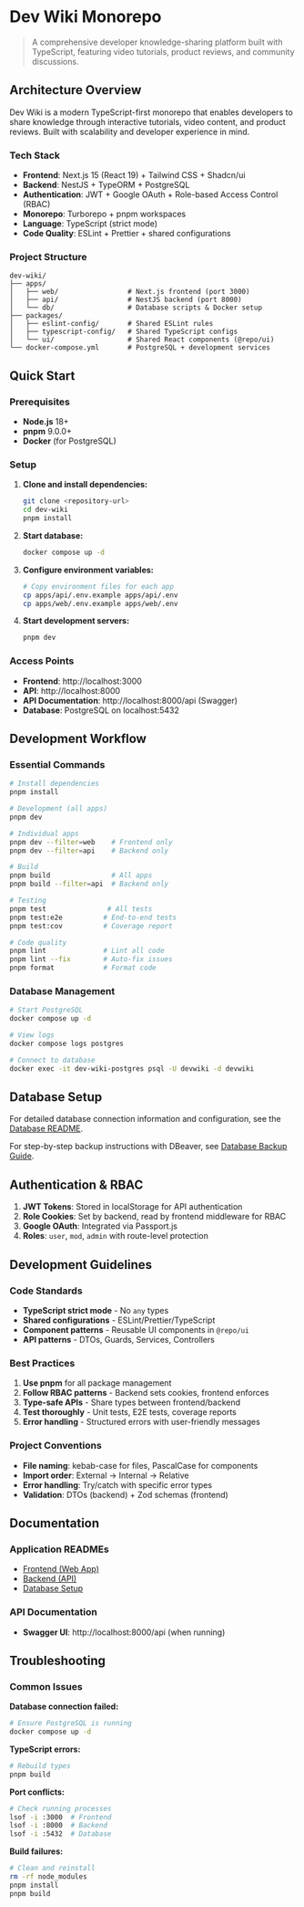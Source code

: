 # Dev Wiki Monorepo

> A comprehensive developer knowledge-sharing platform built with TypeScript, featuring video tutorials, product reviews, and community discussions.

## Architecture Overview

Dev Wiki is a modern TypeScript-first monorepo that enables developers to share knowledge through interactive tutorials, video content, and product reviews. Built with scalability and developer experience in mind.

### Tech Stack

- **Frontend**: Next.js 15 (React 19) + Tailwind CSS + Shadcn/ui
- **Backend**: NestJS + TypeORM + PostgreSQL
- **Authentication**: JWT + Google OAuth + Role-based Access Control (RBAC)
- **Monorepo**: Turborepo + pnpm workspaces
- **Language**: TypeScript (strict mode)
- **Code Quality**: ESLint + Prettier + shared configurations

### Project Structure

```
dev-wiki/
├── apps/
│   ├── web/                 # Next.js frontend (port 3000)
│   ├── api/                 # NestJS backend (port 8000)
│   └── db/                  # Database scripts & Docker setup
├── packages/
│   ├── eslint-config/       # Shared ESLint rules
│   ├── typescript-config/   # Shared TypeScript configs
│   └── ui/                  # Shared React components (@repo/ui)
└── docker-compose.yml       # PostgreSQL + development services
```

## Quick Start

### Prerequisites

- **Node.js** 18+ 
- **pnpm** 9.0.0+
- **Docker** (for PostgreSQL)

### Setup

1. **Clone and install dependencies:**
   ```bash
   git clone <repository-url>
   cd dev-wiki
   pnpm install
   ```

2. **Start database:**
   ```bash
   docker compose up -d
   ```

3. **Configure environment variables:**
   ```bash
   # Copy environment files for each app
   cp apps/api/.env.example apps/api/.env
   cp apps/web/.env.example apps/web/.env
   ```

4. **Start development servers:**
   ```bash
   pnpm dev
   ```

### Access Points

- **Frontend**: http://localhost:3000
- **API**: http://localhost:8000
- **API Documentation**: http://localhost:8000/api (Swagger)
- **Database**: PostgreSQL on localhost:5432

## Development Workflow

### Essential Commands

```bash
# Install dependencies
pnpm install

# Development (all apps)
pnpm dev

# Individual apps
pnpm dev --filter=web    # Frontend only
pnpm dev --filter=api    # Backend only

# Build
pnpm build               # All apps
pnpm build --filter=api  # Backend only

# Testing
pnpm test               # All tests
pnpm test:e2e          # End-to-end tests
pnpm test:cov          # Coverage report

# Code quality
pnpm lint              # Lint all code
pnpm lint --fix        # Auto-fix issues
pnpm format            # Format code
```

### Database Management

```bash
# Start PostgreSQL
docker compose up -d

# View logs
docker compose logs postgres

# Connect to database
docker exec -it dev-wiki-postgres psql -U devwiki -d devwiki
```

## Database Setup

For detailed database connection information and configuration, see the [Database README](./apps/db/README.md).

For step-by-step backup instructions with DBeaver, see [Database Backup Guide](./apps/db/BACKUP_DUMP_DBEAVER.md).

## Authentication & RBAC

1. **JWT Tokens**: Stored in localStorage for API authentication
2. **Role Cookies**: Set by backend, read by frontend middleware for RBAC
3. **Google OAuth**: Integrated via Passport.js
4. **Roles**: `user`, `mod`, `admin` with route-level protection

## Development Guidelines

### Code Standards
- **TypeScript strict mode** - No `any` types
- **Shared configurations** - ESLint/Prettier/TypeScript
- **Component patterns** - Reusable UI components in `@repo/ui`
- **API patterns** - DTOs, Guards, Services, Controllers

### Best Practices
1. **Use pnpm** for all package management
2. **Follow RBAC patterns** - Backend sets cookies, frontend enforces
3. **Type-safe APIs** - Share types between frontend/backend
4. **Test thoroughly** - Unit tests, E2E tests, coverage reports
5. **Error handling** - Structured errors with user-friendly messages

### Project Conventions
- **File naming**: kebab-case for files, PascalCase for components
- **Import order**: External → Internal → Relative
- **Error handling**: Try/catch with specific error types
- **Validation**: DTOs (backend) + Zod schemas (frontend)

## Documentation

### Application READMEs
- [Frontend (Web App)](./apps/web/README.md)
- [Backend (API)](./apps/api/README.md)
- [Database Setup](./apps/db/README.md)

### API Documentation
- **Swagger UI**: http://localhost:8000/api (when running)

## Troubleshooting

### Common Issues

**Database connection failed:**
```bash
# Ensure PostgreSQL is running
docker compose up -d
```

**TypeScript errors:**
```bash
# Rebuild types
pnpm build
```

**Port conflicts:**
```bash
# Check running processes
lsof -i :3000  # Frontend
lsof -i :8000  # Backend
lsof -i :5432  # Database
```

**Build failures:**
```bash
# Clean and reinstall
rm -rf node_modules
pnpm install
pnpm build
```
